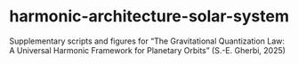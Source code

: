 # harmonic-architecture-solar-system
Supplementary scripts and figures for “The Gravitational Quantization Law: A Universal Harmonic Framework for Planetary Orbits” (S.-E. Gherbi, 2025)
